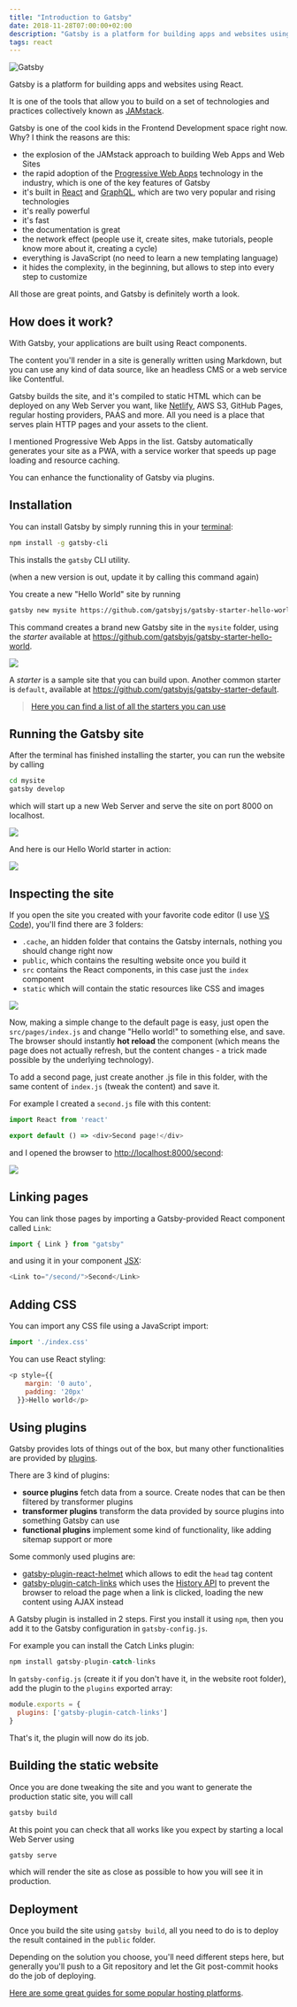 ```yaml
---
title: "Introduction to Gatsby"
date: 2018-11-28T07:00:00+02:00
description: "Gatsby is a platform for building apps and websites using React"
tags: react
---
```


![Gatsby](banner.png)

Gatsby is a platform for building apps and websites using React.

It is one of the tools that allow you to build on a set of technologies and practices collectively known as [JAMstack](/jamstack/).

Gatsby is one of the cool kids in the Frontend Development space right now. Why? I think the reasons are this:

- the explosion of the JAMstack approach to building Web Apps and Web Sites
- the rapid adoption of the [Progressive Web Apps](/progressive-web-apps/) technology in the industry, which is one of the key features of Gatsby
- it's built in [React](/react/) and [GraphQL](/graphql/), which are two very popular and rising technologies
- it's really powerful
- it's fast
- the documentation is great
- the network effect (people use it, create sites, make tutorials, people know more about it, creating a cycle)
- everything is JavaScript (no need to learn a new templating language)
- it hides the complexity, in the beginning, but allows to step into every step to customize

All those are great points, and Gatsby is definitely worth a look.

## How does it work?

With Gatsby, your applications are built using React components.

The content you'll render in a site is generally written using Markdown, but you can use any kind of data source, like an headless CMS or a web service like Contentful.

Gatsby builds the site, and it's compiled to static HTML which can be deployed on any Web Server you want, like [Netlify](/netlify/), AWS S3, GitHub Pages, regular hosting providers, PAAS and more. All you need is a place that serves plain HTTP pages and your assets to the client.

I mentioned Progressive Web Apps in the list. Gatsby automatically generates your site as a PWA, with a service worker that speeds up page loading and resource caching.

You can enhance the functionality of Gatsby via plugins.

## Installation

You can install Gatsby by simply running this in your [terminal](/macos-terminal/):

```sh
npm install -g gatsby-cli
```

This installs the `gatsby` CLI utility.

(when a new version is out, update it by calling this command again)

You create a new "Hello World" site by running

```sh
gatsby new mysite https://github.com/gatsbyjs/gatsby-starter-hello-world
```

This command creates a brand new Gatsby site in the `mysite` folder, using the *starter* available at <https://github.com/gatsbyjs/gatsby-starter-hello-world>.

![](1.png)

A *starter* is a sample site that you can build upon. Another common starter is `default`, available at <https://github.com/gatsbyjs/gatsby-starter-default>.

> [Here you can find a list of all the starters you can use](https://www.gatsbyjs.org/docs/gatsby-starters/)

## Running the Gatsby site

After the terminal has finished installing the starter, you can run the website by calling

```sh
cd mysite
gatsby develop
```

which will start up a new Web Server and serve the site on port 8000 on localhost.

![](2.png)

And here is our Hello World starter in action:

![](3.png)

## Inspecting the site

If you open the site you created with your favorite code editor (I use [VS Code](/vscode/)), you'll find there are 3 folders:

- `.cache`, an hidden folder that contains the Gatsby internals, nothing you should change right now
- `public`, which contains the resulting website once you build it
- `src` contains the React components, in this case just the `index` component
- `static` which will contain the static resources like CSS and images

![](4.png)

Now, making a simple change to the default page is easy, just open the `src/pages/index.js` and change "Hello world!" to something else, and save. The browser should instantly **hot reload** the component (which means the page does not actually refresh, but the content changes - a trick made possible by the underlying technology).

To add a second page, just create another .js file in this folder, with the same content of `index.js` (tweak the content) and save it.

For example I created a `second.js` file with this content:

```js
import React from 'react'

export default () => <div>Second page!</div>
```

and I opened the browser to <http://localhost:8000/second>:

![](5.png)

## Linking pages

You can link those pages by importing a Gatsby-provided React component called `Link`:

```js
import { Link } from "gatsby"
```

and using it in your component [JSX](/jsx/):

```js
<Link to="/second/">Second</Link>
```

## Adding CSS

You can import any CSS file using a JavaScript import:

```js
import './index.css'
```

You can use React styling:

```js
<p style={{
    margin: '0 auto',
    padding: '20px'
  }}>Hello world</p>
```

## Using plugins

Gatsby provides lots of things out of the box, but many other functionalities are provided by [plugins](https://www.gatsbyjs.org/plugins/).

There are 3 kind of plugins:

- **source plugins** fetch data from a source. Create nodes that can be then filtered by transformer plugins
- **transformer plugins** transform the data provided by source plugins into something Gatsby can use
- **functional plugins** implement some kind of functionality, like adding sitemap support or more

Some commonly used plugins are:

- [gatsby-plugin-react-helmet](https://www.gatsbyjs.org/packages/gatsby-plugin-react-helmet/) which allows to edit the `head` tag content
- [gatsby-plugin-catch-links](https://www.gatsbyjs.org/packages/gatsby-plugin-catch-links/) which uses the [History API](/history-api/) to prevent the browser to reload the page when a link is clicked, loading the new content using AJAX instead

A Gatsby plugin is installed in 2 steps. First you install it using `npm`, then you add it to the Gatsby configuration in `gatsby-config.js`.

For example you can install the Catch Links plugin:

```js
npm install gatsby-plugin-catch-links
```

In `gatsby-config.js` (create it if you don't have it, in the website root folder), add the plugin to the `plugins` exported array:

```js
module.exports = {
  plugins: ['gatsby-plugin-catch-links']
}
```

That's it, the plugin will now do its job.

## Building the static website

Once you are done tweaking the site and you want to generate the production static site, you will call

```sh
gatsby build
```

At this point you can check that all works like you expect by starting a local Web Server using

```sh
gatsby serve
```

which will render the site as close as possible to how you will see it in production.

## Deployment

Once you build the site using `gatsby build`, all you need to do is to deploy the result  contained in the `public` folder.

Depending on the solution you choose, you'll need different steps here, but generally you'll push to a Git repository and let the Git post-commit hooks do the job of deploying.

[Here are some great guides for some popular hosting platforms](https://www.gatsbyjs.org/docs/deploying-and-hosting/).
